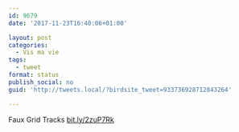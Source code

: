 ```yaml
---
id: 9679
date: '2017-11-23T16:40:06+01:00'

layout: post
categories:
  - Vis ma vie
tags:
  - tweet
format: status
publish_social: no
guid: 'http://tweets.local/?birdsite_tweet=933736928712843264'

---
```


Faux Grid Tracks [bit.ly/2zuP7Rk](http://bit.ly/2zuP7Rk)